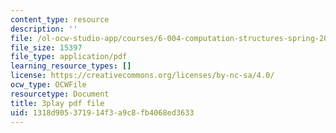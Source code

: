 ```yaml
---
content_type: resource
description: ''
file: /ol-ocw-studio-app/courses/6-004-computation-structures-spring-2017/1318d905371914f3a9c8fb4068ed3633_aheyquidLO8.pdf
file_size: 15397
file_type: application/pdf
learning_resource_types: []
license: https://creativecommons.org/licenses/by-nc-sa/4.0/
ocw_type: OCWFile
resourcetype: Document
title: 3play pdf file
uid: 1318d905-3719-14f3-a9c8-fb4068ed3633
---
```

